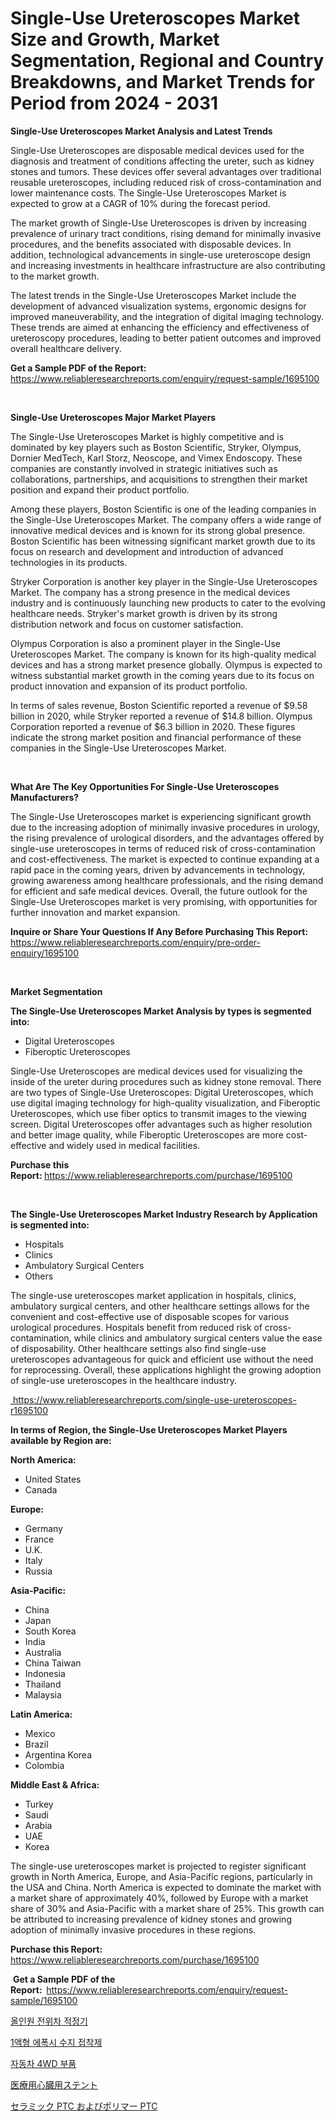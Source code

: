 <p><h1>Single-Use Ureteroscopes Market Size and Growth, Market Segmentation, Regional and Country Breakdowns, and Market Trends for Period from 2024 -  2031</h1></p><p><strong>Single-Use Ureteroscopes Market Analysis and Latest Trends</strong></p>
<p><p>Single-Use Ureteroscopes are disposable medical devices used for the diagnosis and treatment of conditions affecting the ureter, such as kidney stones and tumors. These devices offer several advantages over traditional reusable ureteroscopes, including reduced risk of cross-contamination and lower maintenance costs. The Single-Use Ureteroscopes Market is expected to grow at a CAGR of 10% during the forecast period.</p><p>The market growth of Single-Use Ureteroscopes is driven by increasing prevalence of urinary tract conditions, rising demand for minimally invasive procedures, and the benefits associated with disposable devices. In addition, technological advancements in single-use ureteroscope design and increasing investments in healthcare infrastructure are also contributing to the market growth.</p><p>The latest trends in the Single-Use Ureteroscopes Market include the development of advanced visualization systems, ergonomic designs for improved maneuverability, and the integration of digital imaging technology. These trends are aimed at enhancing the efficiency and effectiveness of ureteroscopy procedures, leading to better patient outcomes and improved overall healthcare delivery.</p></p>
<p><strong>Get a Sample PDF of the Report:&nbsp;</strong> <a href="https://www.reliableresearchreports.com/enquiry/request-sample/1695100">https://www.reliableresearchreports.com/enquiry/request-sample/1695100</a></p>
<p>&nbsp;</p>
<p><strong>Single-Use Ureteroscopes Major Market Players</strong></p>
<p><p>The Single-Use Ureteroscopes Market is highly competitive and is dominated by key players such as Boston Scientific, Stryker, Olympus, Dornier MedTech, Karl Storz, Neoscope, and Vimex Endoscopy. These companies are constantly involved in strategic initiatives such as collaborations, partnerships, and acquisitions to strengthen their market position and expand their product portfolio.</p><p>Among these players, Boston Scientific is one of the leading companies in the Single-Use Ureteroscopes Market. The company offers a wide range of innovative medical devices and is known for its strong global presence. Boston Scientific has been witnessing significant market growth due to its focus on research and development and introduction of advanced technologies in its products.</p><p>Stryker Corporation is another key player in the Single-Use Ureteroscopes Market. The company has a strong presence in the medical devices industry and is continuously launching new products to cater to the evolving healthcare needs. Stryker's market growth is driven by its strong distribution network and focus on customer satisfaction.</p><p>Olympus Corporation is also a prominent player in the Single-Use Ureteroscopes Market. The company is known for its high-quality medical devices and has a strong market presence globally. Olympus is expected to witness substantial market growth in the coming years due to its focus on product innovation and expansion of its product portfolio.</p><p>In terms of sales revenue, Boston Scientific reported a revenue of $9.58 billion in 2020, while Stryker reported a revenue of $14.8 billion. Olympus Corporation reported a revenue of $6.3 billion in 2020. These figures indicate the strong market position and financial performance of these companies in the Single-Use Ureteroscopes Market.</p></p>
<p>&nbsp;</p>
<p><strong>What Are The Key Opportunities For Single-Use Ureteroscopes Manufacturers?</strong></p>
<p><p>The Single-Use Ureteroscopes market is experiencing significant growth due to the increasing adoption of minimally invasive procedures in urology, the rising prevalence of urological disorders, and the advantages offered by single-use ureteroscopes in terms of reduced risk of cross-contamination and cost-effectiveness. The market is expected to continue expanding at a rapid pace in the coming years, driven by advancements in technology, growing awareness among healthcare professionals, and the rising demand for efficient and safe medical devices. Overall, the future outlook for the Single-Use Ureteroscopes market is very promising, with opportunities for further innovation and market expansion.</p></p>
<p><strong>Inquire or Share Your Questions If Any Before Purchasing This Report:</strong> <a href="https://www.reliableresearchreports.com/enquiry/pre-order-enquiry/1695100">https://www.reliableresearchreports.com/enquiry/pre-order-enquiry/1695100</a></p>
<p>&nbsp;</p>
<p><strong>Market Segmentation</strong></p>
<p><strong>The Single-Use Ureteroscopes Market Analysis by types is segmented into:</strong></p>
<p><ul><li>Digital Ureteroscopes</li><li>Fiberoptic Ureteroscopes</li></ul></p>
<p><p>Single-Use Ureteroscopes are medical devices used for visualizing the inside of the ureter during procedures such as kidney stone removal. There are two types of Single-Use Ureteroscopes: Digital Ureteroscopes, which use digital imaging technology for high-quality visualization, and Fiberoptic Ureteroscopes, which use fiber optics to transmit images to the viewing screen. Digital Ureteroscopes offer advantages such as higher resolution and better image quality, while Fiberoptic Ureteroscopes are more cost-effective and widely used in medical facilities.</p></p>
<p><strong>Purchase this Report:&nbsp;</strong><a href="https://www.reliableresearchreports.com/purchase/1695100">https://www.reliableresearchreports.com/purchase/1695100</a></p>
<p>&nbsp;</p>
<p><strong>The Single-Use Ureteroscopes Market Industry Research by Application is segmented into:</strong></p>
<p><ul><li>Hospitals</li><li>Clinics</li><li>Ambulatory Surgical Centers</li><li>Others</li></ul></p>
<p><p>The single-use ureteroscopes market application in hospitals, clinics, ambulatory surgical centers, and other healthcare settings allows for the convenient and cost-effective use of disposable scopes for various urological procedures. Hospitals benefit from reduced risk of cross-contamination, while clinics and ambulatory surgical centers value the ease of disposability. Other healthcare settings also find single-use ureteroscopes advantageous for quick and efficient use without the need for reprocessing. Overall, these applications highlight the growing adoption of single-use ureteroscopes in the healthcare industry.</p></p>
<p><a href="https://www.reliableresearchreports.com/single-use-ureteroscopes-r1695100">&nbsp;https://www.reliableresearchreports.com/single-use-ureteroscopes-r1695100</a></p>
<p><strong>In terms of Region, the Single-Use Ureteroscopes Market Players available by Region are:</strong></p>
<p>
    <p> <strong> North America: </strong>
        <ul>
            <li>United States</li>
            <li>Canada</li>
        </ul>
        </p> 
    <p> <strong> Europe: </strong>
        <ul>
            <li>Germany</li>
            <li>France</li>
            <li>U.K.</li>
            <li>Italy</li>
            <li>Russia</li>
        </ul>
        </p> 
    <p> <strong> Asia-Pacific: </strong>
        <ul>
            <li>China</li>
            <li>Japan</li>
            <li>South Korea</li>
            <li>India</li>
            <li>Australia</li>
            <li>China Taiwan</li>
            <li>Indonesia</li>
            <li>Thailand</li>
            <li>Malaysia</li>
        </ul>
        </p> 
    <p> <strong> Latin America: </strong>
        <ul>
            <li>Mexico</li>
            <li>Brazil</li>
            <li>Argentina Korea</li>
            <li>Colombia</li>
        </ul>
        </p> 
    <p> <strong> Middle East & Africa: </strong>
        <ul>
            <li>Turkey</li>
            <li>Saudi</li>
            <li>Arabia</li>
            <li>UAE</li>
            <li>Korea</li>
        </ul>
    </p>
    </p>
<p><p>The single-use ureteroscopes market is projected to register significant growth in North America, Europe, and Asia-Pacific regions, particularly in the USA and China. North America is expected to dominate the market with a market share of approximately 40%, followed by Europe with a market share of 30% and Asia-Pacific with a market share of 25%. This growth can be attributed to increasing prevalence of kidney stones and growing adoption of minimally invasive procedures in these regions.</p></p>
<p><strong>Purchase this Report: </strong><a href="https://www.reliableresearchreports.com/purchase/1695100">https://www.reliableresearchreports.com/purchase/1695100</a></p>
<p>&nbsp;<strong>Get a Sample PDF of the Report:&nbsp;&nbsp;</strong><a href="https://www.reliableresearchreports.com/enquiry/request-sample/1695100">https://www.reliableresearchreports.com/enquiry/request-sample/1695100</a></p>
<p><strong></strong></p>
<p><p><a href="https://medium.com/@dallasrrellwg/%EC%98%AC%EC%9D%B8%EC%9B%90-%ED%8F%AC%ED%85%90%EC%85%94%EB%AF%B8%ED%84%B0-%ED%83%80%EC%9D%B4%ED%8A%B8%EB%A0%88%EC%9D%B4%ED%84%B0-%EC%8B%9C%EC%9E%A5-%EA%B7%9C%EB%AA%A8-%EC%8B%9C%EC%9E%A5-%EC%A0%84%EB%A7%9D-%EB%B0%8F-%EC%8B%9C%EC%9E%A5-%EC%98%88%EC%B8%A1-2024%EC%97%90%EC%84%9C-2031%EA%B9%8C%EC%A7%80-3a0508533a19">올인원 전위차 적정기</a></p><p><a href="https://medium.com/@kylevasquez266/%EC%9B%90%EB%B6%80-%EC%97%90%ED%8F%AD%EC%8B%9C-%EC%88%98%EC%A7%80-%EC%A0%91%EC%B0%A9%EC%A0%9C-%EC%8B%9C%EC%9E%A5-%EA%B7%9C%EB%AA%A8-%EC%8B%9C%EC%9E%A5-%EC%A0%84%EB%A7%9D-%EB%B0%8F-%EC%8B%9C%EC%9E%A5-%EC%98%88%EC%B8%A1-2024%EB%85%84%EB%B6%80%ED%84%B0-2031%EB%85%84-8492da49f6b2">1액형 에폭시 수지 접착제</a></p><p><a href="https://github.com/AlexanderElliott1993/Market-Research-Report-List-1/blob/main/179458996645.md">자동차 4WD 부품</a></p><p><a href="https://github.com/marbadji/Market-Research-Report-List-1/blob/main/5215619103172.md">医療用心臓用ステント</a></p><p><a href="https://github.com/ddwcuskozol07187/Market-Research-Report-List-2/blob/main/8926106103171.md">セラミック PTC およびポリマー PTC</a></p></p>